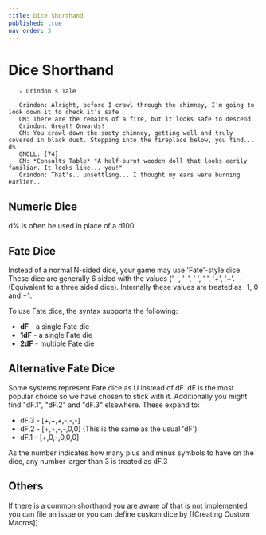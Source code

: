 ```yaml
---
title: Dice Shorthand
published: true
nav_order: 3
---
```


# Dice Shorthand

```
   ⚔️ Grindon's Tale

   Grindon: Alright, before I crawl through the chimney, I'm going to look down it to check it's safe
   GM: There are the remains of a fire, but it looks safe to descend
   Grindon: Great! Onwards!
   GM: You crawl down the sooty chimney, getting well and truly covered in black dust. Stepping into the fireplace below, you find... d%
   GNOLL: [74]
   GM: *Consults Table* "A half-burnt wooden doll that looks eerily familiar. It looks like... you!"
   Grindon: That's.. unsettling... I thought my ears were burning earlier.. 
```

## Numeric Dice
d% is often be used in place of a d100

## Fate Dice

Instead of a normal N-sided dice, your game may use 'Fate'-style dice. These dice are generally 6 sided with the values ('-', '-', ' ', ' ', '+', '+'. (Equivalent to a three sided dice).
Internally these values are treated as -1, 0 and +1.

To use Fate dice, the syntax supports the following:
 - **dF** - a single Fate die
 - **1dF** - a single Fate die
 - **2dF** - multiple Fate die

## Alternative Fate Dice

Some systems represent Fate dice as U instead of dF. dF is the most popular choice so we have chosen to stick with it.
Additionally you might find "dF.1", "dF.2" and "dF.3" elsewhere. These expand to:

- dF.3 - [+,+,+,-,-,-] 
- dF.2 - [+,+,-,-,0,0] (This is the same as the usual 'dF')
- dF.1 - [+,0,-,0,0,0]

As the number indicates how many plus and minus symbols to have on the dice, any number larger than 3 is treated as dF.3

## Others

If there is a common shorthand you are aware of that is not implemented you can file an issue or you can define custom dice by [[Creating Custom Macros]] .
